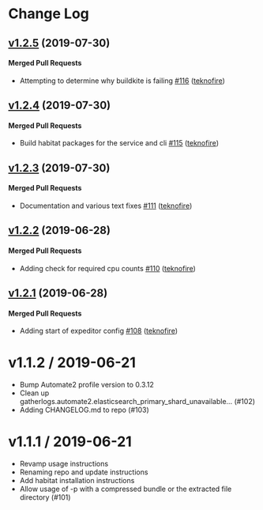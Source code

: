 # Change Log

<!-- latest_release 1.2.5 -->
## [v1.2.5](https://github.com/chef/gatherlogs-reporter/tree/v1.2.5) (2019-07-30)

#### Merged Pull Requests
- Attempting to determine why buildkite is failing [#116](https://github.com/chef/gatherlogs-reporter/pull/116) ([teknofire](https://github.com/teknofire))
<!-- latest_release -->

## [v1.2.4](https://github.com/chef/gatherlogs-reporter/tree/v1.2.4) (2019-07-30)

#### Merged Pull Requests
- Build habitat packages for the service and cli [#115](https://github.com/chef/gatherlogs-reporter/pull/115) ([teknofire](https://github.com/teknofire))

## [v1.2.3](https://github.com/chef/gatherlogs-reporter/tree/v1.2.3) (2019-07-30)

#### Merged Pull Requests
- Documentation and various text fixes [#111](https://github.com/chef/gatherlogs-reporter/pull/111) ([teknofire](https://github.com/teknofire))

## [v1.2.2](https://github.com/chef/gatherlogs-reporter/tree/v1.2.2) (2019-06-28)

#### Merged Pull Requests
- Adding check for required cpu counts [#110](https://github.com/chef/gatherlogs-reporter/pull/110) ([teknofire](https://github.com/teknofire))

## [v1.2.1](https://github.com/chef/gatherlogs-reporter/tree/v1.2.1) (2019-06-28)

#### Merged Pull Requests
- Adding start of expeditor config [#108](https://github.com/chef/gatherlogs-reporter/pull/108) ([teknofire](https://github.com/teknofire))




v1.1.2 / 2019-06-21
===================

  * Bump Automate2 profile version to 0.3.12
  * Clean up gatherlogs.automate2.elasticsearch_primary_shard_unavailable… (#102)
  * Adding CHANGELOG.md to repo (#103)

v1.1.1 / 2019-06-21
==================

  * Revamp usage instructions
  * Renaming repo and update instructions
  * Add habitat installation instructions
  * Allow usage of -p with a compressed bundle or the extracted file directory (#101)